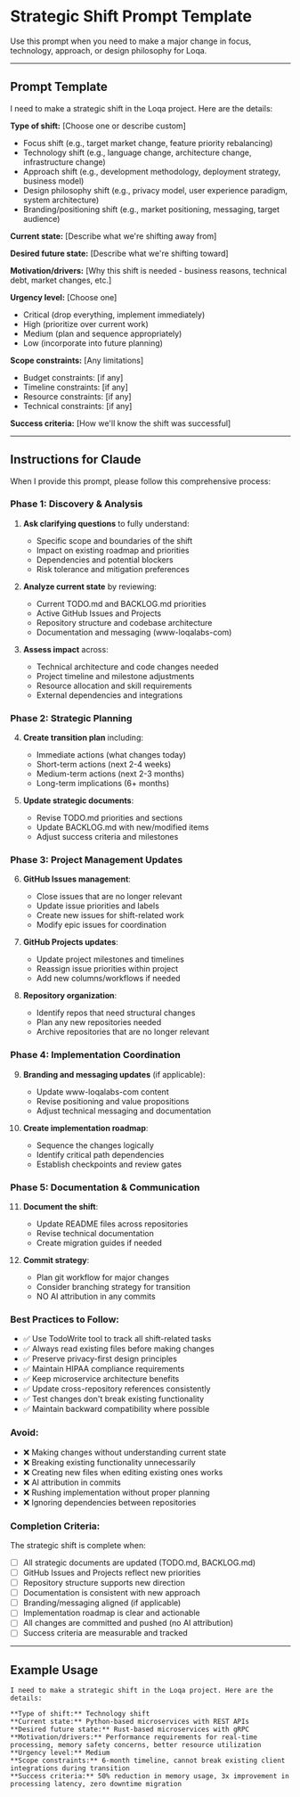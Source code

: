 # Strategic Shift Prompt Template

Use this prompt when you need to make a major change in focus, technology, approach, or design philosophy for Loqa.

---

## Prompt Template

I need to make a strategic shift in the Loqa project. Here are the details:

**Type of shift:** [Choose one or describe custom]
- Focus shift (e.g., target market change, feature priority rebalancing)
- Technology shift (e.g., language change, architecture change, infrastructure change)
- Approach shift (e.g., development methodology, deployment strategy, business model)
- Design philosophy shift (e.g., privacy model, user experience paradigm, system architecture)
- Branding/positioning shift (e.g., market positioning, messaging, target audience)

**Current state:** [Describe what we're shifting away from]

**Desired future state:** [Describe what we're shifting toward]

**Motivation/drivers:** [Why this shift is needed - business reasons, technical debt, market changes, etc.]

**Urgency level:** [Choose one]
- Critical (drop everything, implement immediately)
- High (prioritize over current work)
- Medium (plan and sequence appropriately)
- Low (incorporate into future planning)

**Scope constraints:** [Any limitations]
- Budget constraints: [if any]
- Timeline constraints: [if any]
- Resource constraints: [if any]
- Technical constraints: [if any]

**Success criteria:** [How we'll know the shift was successful]

---

## Instructions for Claude

When I provide this prompt, please follow this comprehensive process:

### Phase 1: Discovery & Analysis
1. **Ask clarifying questions** to fully understand:
   - Specific scope and boundaries of the shift
   - Impact on existing roadmap and priorities
   - Dependencies and potential blockers
   - Risk tolerance and mitigation preferences

2. **Analyze current state** by reviewing:
   - Current TODO.md and BACKLOG.md priorities
   - Active GitHub Issues and Projects
   - Repository structure and codebase architecture
   - Documentation and messaging (www-loqalabs-com)

3. **Assess impact** across:
   - Technical architecture and code changes needed
   - Project timeline and milestone adjustments
   - Resource allocation and skill requirements
   - External dependencies and integrations

### Phase 2: Strategic Planning
4. **Create transition plan** including:
   - Immediate actions (what changes today)
   - Short-term actions (next 2-4 weeks)
   - Medium-term actions (next 2-3 months)
   - Long-term implications (6+ months)

5. **Update strategic documents**:
   - Revise TODO.md priorities and sections
   - Update BACKLOG.md with new/modified items
   - Adjust success criteria and milestones

### Phase 3: Project Management Updates
6. **GitHub Issues management**:
   - Close issues that are no longer relevant
   - Update issue priorities and labels
   - Create new issues for shift-related work
   - Modify epic issues for coordination

7. **GitHub Projects updates**:
   - Update project milestones and timelines
   - Reassign issue priorities within project
   - Add new columns/workflows if needed

8. **Repository organization**:
   - Identify repos that need structural changes
   - Plan any new repositories needed
   - Archive repositories that are no longer relevant

### Phase 4: Implementation Coordination
9. **Branding and messaging updates** (if applicable):
   - Update www-loqalabs-com content
   - Revise positioning and value propositions
   - Adjust technical messaging and documentation

10. **Create implementation roadmap**:
    - Sequence the changes logically
    - Identify critical path dependencies
    - Establish checkpoints and review gates

### Phase 5: Documentation & Communication
11. **Document the shift**:
    - Update README files across repositories
    - Revise technical documentation
    - Create migration guides if needed

12. **Commit strategy**:
    - Plan git workflow for major changes
    - Consider branching strategy for transition
    - NO AI attribution in any commits

### Best Practices to Follow:
- ✅ Use TodoWrite tool to track all shift-related tasks
- ✅ Always read existing files before making changes
- ✅ Preserve privacy-first design principles
- ✅ Maintain HIPAA compliance requirements
- ✅ Keep microservice architecture benefits
- ✅ Update cross-repository references consistently
- ✅ Test changes don't break existing functionality
- ✅ Maintain backward compatibility where possible

### Avoid:
- ❌ Making changes without understanding current state
- ❌ Breaking existing functionality unnecessarily
- ❌ Creating new files when editing existing ones works
- ❌ AI attribution in commits
- ❌ Rushing implementation without proper planning
- ❌ Ignoring dependencies between repositories

### Completion Criteria:
The strategic shift is complete when:
- [ ] All strategic documents are updated (TODO.md, BACKLOG.md)
- [ ] GitHub Issues and Projects reflect new priorities
- [ ] Repository structure supports new direction
- [ ] Documentation is consistent with new approach
- [ ] Branding/messaging aligned (if applicable)
- [ ] Implementation roadmap is clear and actionable
- [ ] All changes are committed and pushed (no AI attribution)
- [ ] Success criteria are measurable and tracked

---

## Example Usage

```
I need to make a strategic shift in the Loqa project. Here are the details:

**Type of shift:** Technology shift
**Current state:** Python-based microservices with REST APIs
**Desired future state:** Rust-based microservices with gRPC
**Motivation/drivers:** Performance requirements for real-time processing, memory safety concerns, better resource utilization
**Urgency level:** Medium
**Scope constraints:** 6-month timeline, cannot break existing client integrations during transition
**Success criteria:** 50% reduction in memory usage, 3x improvement in processing latency, zero downtime migration
```